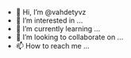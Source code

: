 - 👋 Hi, I’m @vahdetyvz
- 👀 I’m interested in ...
- 🌱 I’m currently learning ...
- 💞️ I’m looking to collaborate on ...
- 📫 How to reach me ...

<!---
vahdetyvz/vahdetyvz is a ✨ special ✨ repository because its `README.md` (this file) appears on your GitHub profile.
You can click the Preview link to take a look at your changes.
--->
